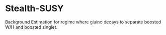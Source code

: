 # Stealth-SUSY

Background Estimation for regime where gluino decays to separate boosted W/H and boosted singlet.

